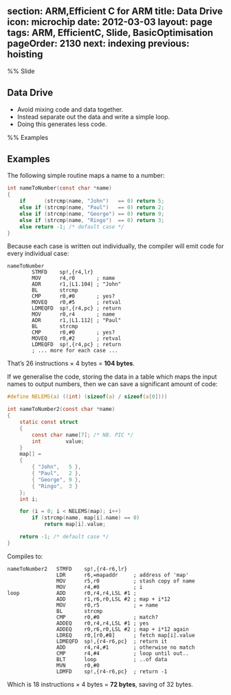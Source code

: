 section: ARM,Efficient C for ARM
title: Data Drive
icon: microchip
date: 2012-03-03
layout: page
tags: ARM, EfficientC, Slide, BasicOptimisation
pageOrder: 2130
next: indexing
previous: hoisting
----

%% Slide

## Data Drive

* Avoid mixing code and data together.
* Instead separate out the data and write a simple loop.
* Doing this generates less code.

%% Examples

## Examples

The following simple routine maps a name to a number:

``` c
int nameToNumber(const char *name)
{
    if      (strcmp(name, "John")   == 0) return 5;
    else if (strcmp(name, "Paul")   == 0) return 2;
    else if (strcmp(name, "George") == 0) return 9;
    else if (strcmp(name, "Ringo")  == 0) return 3;
    else return -1; /* default case */
}
```

Because each case is written out individually, the compiler will emit code for
every individual case:

``` arm
nameToNumber
        STMFD    sp!,{r4,lr}
        MOV      r4,r0       ; name
        ADR      r1,|L1.104| ; "John"
        BL       strcmp
        CMP      r0,#0       ; yes?
        MOVEQ    r0,#5       ; retval
        LDMEQFD  sp!,{r4,pc} ; return
        MOV      r0,r4       ; name
        ADR      r1,|L1.112| ; "Paul"
        BL       strcmp
        CMP      r0,#0       ; yes?
        MOVEQ    r0,#2       ; retval
        LDMEQFD  sp!,{r4,pc} ; return
        ; ... more for each case ...
```

That’s 26 instructions × 4 bytes = **104 bytes**.

If we generalise the code, storing the data in a table which maps the input
names to output numbers, then we can save a significant amount of code:

``` c
#define NELEMS(a) ((int) (sizeof(a) / sizeof(a[0])))

int nameToNumber2(const char *name)
{
    static const struct
    {
        const char name[7]; /* NB. PIC */
        int        value;
    }
    map[] =
    {
        { "John",   5 },
        { "Paul",   2 },
        { "George", 9 },
        { "Ringo",  3 }
    };
    int i;

    for (i = 0; i < NELEMS(map); i++)
        if (strcmp(name, map[i].name) == 0)
            return map[i].value;

    return -1; /* default case */
}
```

Compiles to:

``` arm
nameToNumber2   STMFD    sp!,{r4-r6,lr}
                LDR      r6,=mapaddr     ; address of 'map'
                MOV      r5,r0           ; stash copy of name
                MOV      r4,#0           ; i
loop            ADD      r0,r4,r4,LSL #1 ;
                ADD      r1,r6,r0,LSL #2 ; map + i*12
                MOV      r0,r5           ; = name
                BL       strcmp
                CMP      r0,#0           ; match?
                ADDEQ    r0,r4,r4,LSL #1 ; yes
                ADDEQ    r0,r6,r0,LSL #2 ; map + i*12 again
                LDREQ    r0,[r0,#8]      ; fetch map[i].value
                LDMEQFD  sp!,{r4-r6,pc}  ; return it
                ADD      r4,r4,#1        ; otherwise no match
                CMP      r4,#4           ; loop until out..
                BLT      loop            ; ..of data
                MVN      r0,#0
                LDMFD    sp!,{r4-r6,pc}  ; return -1
```

Which is 18 instructions × 4 bytes = **72 bytes**, saving of 32 bytes.
